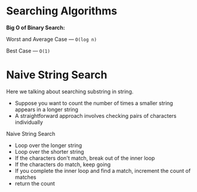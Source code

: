 # Searching Algorithms

**Big O of Binary Search:**

Worst and Average Case — `O(log n)` 

Best Case — `O(1)`

# Naive String Search
Here we talking about searching substring in string. 

- Suppose you want to count the number of times a smaller string appears in a longer string
- A straightforward approach involves checking pairs of characters individually

Naive String Search

- Loop over the longer string
- Loop over the shorter string
- If the characters don't match, break out of the inner loop
- If the characters do match, keep going
- If you complete the inner loop and find a match, increment the count of matches
- return the count